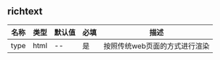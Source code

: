 ## richtext

| 名称 |  类型 | 默认值 | 必填 | 描述 |
| --- | ---   | ---   | --- | ---  |
| type | html  | --  | 是 | 按照传统web页面的方式进行渲染 | 
